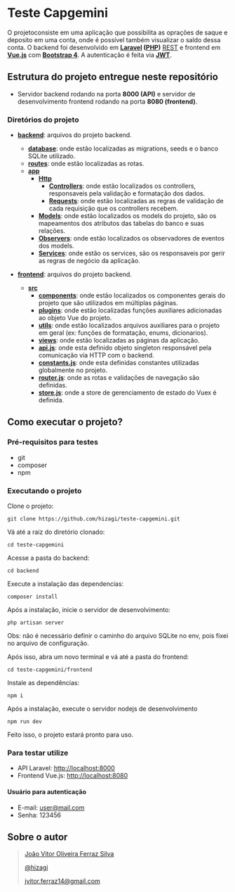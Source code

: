 # Teste Capgemini

O projetoconsiste em uma aplicação que possibilita as oprações de saque e deposito em uma conta, onde é possível também visualizar o saldo dessa conta.
O backend foi desenvolvido em **[Laravel](https://laravel.com/) ([PHP](https://www.php.net/))** [REST](https://www.w3.org/2001/sw/wiki/REST) e frontend em **[Vue.js](https://vuejs.org/)** com **[Bootstrap 4](https://getbootstrap.com/docs/4.0/getting-started/introduction/)**. A autenticação é feita via **[JWT](https://jwt.io/)**.

## Estrutura do projeto entregue neste repositório

- Servidor backend rodando na porta **8000 (API)** e servidor de desenvolvimento frontend rodando na porta **8080 (frontend)**.

### Diretórios do projeto

- **[backend](https://github.com/hizagi/teste-capgemini/tree/master/backend)**: arquivos do projeto backend.

  - **[database](https://github.com/hizagi/teste-capgemini/tree/master/backend/database)**: onde estão localizadas as migrations, seeds e o banco SQLite utilizado.
  - **[routes](https://github.com/hizagi/teste-capgemini/blob/master/backend/routes/api.php)**: onde estão localizadas as rotas.
  - **[app](https://github.com/hizagi/teste-capgemini/tree/master/backend/app)**
    - **[Http](https://github.com/hizagi/teste-capgemini/tree/master/backend/app/Http)**
      - **[Controllers](https://github.com/hizagi/teste-capgemini/tree/master/backend/app/Http)**: onde estão localizados os controllers, responsaveis pela validação e formatação dos dados.
      - **[Requests](https://github.com/hizagi/teste-capgemini/tree/master/backend/app/Http)**: onde estão localizadas as regras de validação de cada requisição que os controllers recebem.
    - **[Models](https://github.com/hizagi/teste-capgemini/tree/master/backend/app/Http)**: onde estão localizados os models do projeto, são os mapeamentos dos atributos das tabelas do banco e suas relações.
    - **[Observers](https://github.com/hizagi/teste-capgemini/tree/master/backend/app/Http)**: onde estão localizados os observadores de eventos dos models.
    - **[Services](https://github.com/hizagi/teste-capgemini/tree/master/backend/app/Http)**: onde estão os services, são os responsaveis por gerir as regras de negócio da aplicação.

- **[frontend](https://github.com/hizagi/teste-capgemini/tree/master/front-end)**: arquivos do projeto backend.
  - **[src](https://github.com/hizagi/teste-capgemini/tree/master/front-end/src)**
    - **[components](https://github.com/hizagi/teste-capgemini/tree/master/front-end/src/components)**: onde estão localizados os componentes gerais do projeto que são utilizados em múltiplas páginas.
    - **[plugins](https://github.com/hizagi/teste-capgemini/tree/master/front-end/src/plugins)**: onde estão localizadas funções auxiliares adicionadas ao objeto Vue do projeto.
    - **[utils](https://github.com/hizagi/teste-capgemini/tree/master/front-end/src/utils)**: onde estão localizados arquivos auxiliares para o projeto em geral (ex: funções de formatação, enums, dicionarios).
    - **[views](https://github.com/hizagi/teste-capgemini/tree/master/front-end/src/views)**: onde estão localizadas as páginas da aplicação.
    - **[api.js](https://github.com/hizagi/teste-capgemini/blob/master/front-end/src/api.js)**: onde esta definido objeto singleton responsável pela comunicação via HTTP com o backend.
    - **[constants.js](https://github.com/hizagi/teste-capgemini/blob/master/front-end/src/constants.js)**: onde esta definidas constantes utilizadas globalmente no projeto.
    - **[router.js](https://github.com/hizagi/teste-capgemini/blob/master/front-end/src/router.js)**: onde as rotas e validações de navegação são definidas.
    - **[store.js](https://github.com/hizagi/teste-capgemini/blob/master/front-end/src/store.js)**: onde a store de gerenciamento de estado do Vuex é definida.

## Como executar o projeto?

### Pré-requisitos para testes

- git
- composer
- npm

### Executando o projeto

Clone o projeto:

```
git clone https://github.com/hizagi/teste-capgemini.git
```

Vá até a raiz do diretório clonado:

```
cd teste-capgemini
```

Acesse a pasta do backend:

```
cd backend
```

Execute a instalação das dependencias:

```
composer install
```

Após a instalação, inicie o servidor de desenvolvimento:

```
php artisan server
```

Obs: não é necessário definir o caminho do arquivo SQLite no env, pois fixei no arquivo de configuração.

Após isso, abra um novo terminal e vá até a pasta do frontend:

```
cd teste-capgemini/frontend
```

Instale as dependências:

```
npm i
```

Após a instalação, execute o servidor nodejs de desenvolvimento

```
npm run dev
```

Feito isso, o projeto estará pronto para uso.

### Para testar utilize

- API Laravel: [http://localhost:8000](http://localhost:8000/)
- Frontend Vue.js: [http://localhost:8080](http://localhost:8080/)

#### Usuário para autenticação

- E-mail: user@mail.com
- Senha: 123456

## Sobre o autor

> [João Vitor Oliveira Ferraz Silva](https://www.linkedin.com/in/jo%C3%A3o-vitor-oliveira-ferraz-silva-502b0213a/)
>
> [@hizagi](https://github.com/hizagi)
>
> [jvitor.ferraz14@gmail.com](mailto:jvitor.ferraz14@gmail.com)
